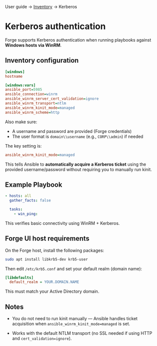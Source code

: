 <div class="breadcrumbs">
    User guide
    → <a href="/user-guide/inventory/">Inventory</a>
    → Kerberos
</div>


# Kerberos authentication

Forge supports Kerberos authentication when running playbooks against **Windows hosts via WinRM**.

## Inventory configuration

```ini
[windows]
hostname

[windows:vars]
ansible_port=5985
ansible_connection=winrm
ansible_winrm_server_cert_validation=ignore
ansible_winrm_transport=ntlm
ansible_winrm_kinit_mode=managed
ansible_winrm_scheme=http
```

Also make sure:

* A username and password are provided (Forge credentials)
* The user format is `domain\\username` (e.g., `CORP\\admin`) if needed

The key setting is:

```ini
ansible_winrm_kinit_mode=managed
```

This tells Ansible to **automatically acquire a Kerberos ticket** using the provided username/password without requiring you to manually run kinit.


##  Example Playbook

```yaml
- hosts: all
  gather_facts: false

  tasks:
    - win_ping:
```

This verifies basic connectivity using WinRM + Kerberos.


## Forge UI host requirements

On the Forge host, install the following packages:

```bash
sudo apt install libkrb5-dev krb5-user
```

Then edit `/etc/krb5.conf` and set your default realm (domain name):

```ini
[libdefaults]
  default_realm = YOUR.DOMAIN.NAME
```

This must match your Active Directory domain.

## Notes

* You do not need to run kinit manually — Ansible handles ticket acquisition when `ansible_winrm_kinit_mode=managed` is set.

* Works with the default NTLM transport (no SSL needed if using HTTP and `cert_validation=ignore`).